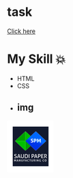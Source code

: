 # task
[Click here](https://doaatalat.github.io/task/)
# My Skill 💥
- HTML
- CSS
- ## img
![](img/img1.webp)
![]()

